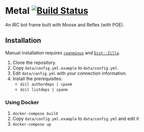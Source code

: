 # Metal [![Build Status](https://travis-ci.org/n7st/Metal.svg?branch=master)](https://travis-ci.org/n7st/Metal)

An IRC bot frame built with Moose and Reflex (with POE).

## Installation

Manual installation requires [`cpanminus`](https://metacpan.org/pod/App::cpanminus)
and [`Dist::Zilla`](https://metacpan.org/pod/Dist::Zilla).

1. Clone the repository.
2. Copy `data/config.yml.example` to `data/config.yml`.
3. Edit `data/config.yml` with your connection information.
4. Install the prerequisites:
    * `dzil authordeps | cpanm`
    * `dzil listdeps | cpanm`

### Using Docker

1. `docker-compose build`
2. Copy `data/config.yml.example` to `data/config.yml` and edit it
3. `docker-compose up`

